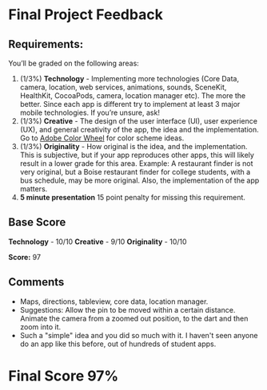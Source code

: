 # Final Project Feedback



## Requirements:

You’ll be graded on the following areas:

1. (1/3%) **Technology** - Implementing more technologies (Core Data, camera, location, web services, animations, sounds, SceneKit, HealthKit, CocoaPods, camera, location manager etc). The more the better. Since each app is different try to implement at least 3 major mobile technologies. If you’re unsure, ask!
2. (1/3%) **Creative** - The design of the user interface (UI), user experience (UX), and general creativity of the app, the idea and the implementation. Go to [Adobe Color Wheel](https://color.adobe.com/create) for color scheme ideas.
3. (1/3%) **Originality** - How original is the idea, and the implementation. This is subjective, but if your app reproduces other apps, this will likely result in a lower grade for this area. Example: A restaurant finder is not very original, but a Boise restaurant finder for college students, with a bus schedule, may be more original. Also, the implementation of the app matters. 
4. **5 minute presentation** 15 point penalty for missing this requirement.



## Base Score

**Technology** - 10/10
**Creative** - 9/10
**Originality** - 10/10

**Score:** 97



## Comments

- Maps, directions, tableview, core data, location manager.
- Suggestions: Allow the pin to be moved within a certain distance. Animate the camera from a zoomed out position, to the dart and then zoom into it.
- Such a "simple" idea and you did so much with it. I haven't seen anyone do an app like this before, out of hundreds of student apps.

# Final Score 97%

